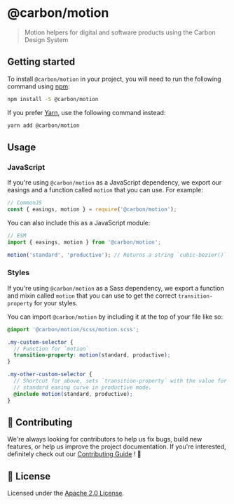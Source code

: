 # @carbon/motion

> Motion helpers for digital and software products using the Carbon
> Design System

## Getting started

To install `@carbon/motion` in your project, you will need to run the
following command using [npm](https://www.npmjs.com/):

```bash
npm install -S @carbon/motion
```

If you prefer [Yarn](https://yarnpkg.com/en/), use the following
command instead:

```bash
yarn add @carbon/motion
```

## Usage

### JavaScript

If you're using `@carbon/motion` as a JavaScript dependency, we export
our easings and a function called `motion` that you can use. For
example:

```js
// CommonJS
const { easings, motion } = require('@carbon/motion');
```

You can also include this as a JavaScript module:

```js
// ESM
import { easings, motion } from '@carbon/motion';

motion('standard', 'productive'); // Returns a string `cubic-bezier()` function
```

### Styles

If you're using `@carbon/motion` as a Sass dependency, we export a
function and mixin called `motion` that you can use to get the correct
`transition-property` for your styles.

You can import `@carbon/motion` by including it at the top of your
file like so:

```scss
@import '@carbon/motion/scss/motion.scss';

.my-custom-selector {
  // Function for `motion`
  transition-property: motion(standard, productive);
}

.my-other-custom-selector {
  // Shortcut for above, sets `transition-property` with the value for the
  // standard easing curve in productive mode.
  @include motion(standard, productive);
}
```

## 🙌 Contributing

We're always looking for contributors to help us fix bugs, build new
features, or help us improve the project documentation. If you're
interested, definitely check out our [Contributing Guide](/.github/CONTRIBUTING.md)
! 👀

## 📝 License

Licensed under the [Apache 2.0 License](/LICENSE).
